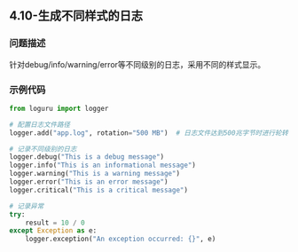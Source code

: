 ## 4.10-生成不同样式的日志

### 问题描述
针对debug/info/warning/error等不同级别的日志，采用不同的样式显示。

### 示例代码
```python
from loguru import logger

# 配置日志文件路径
logger.add("app.log", rotation="500 MB")  # 日志文件达到500兆字节时进行轮转

# 记录不同级别的日志
logger.debug("This is a debug message")
logger.info("This is an informational message")
logger.warning("This is a warning message")
logger.error("This is an error message")
logger.critical("This is a critical message")

# 记录异常
try:
    result = 10 / 0
except Exception as e:
    logger.exception("An exception occurred: {}", e)

```

